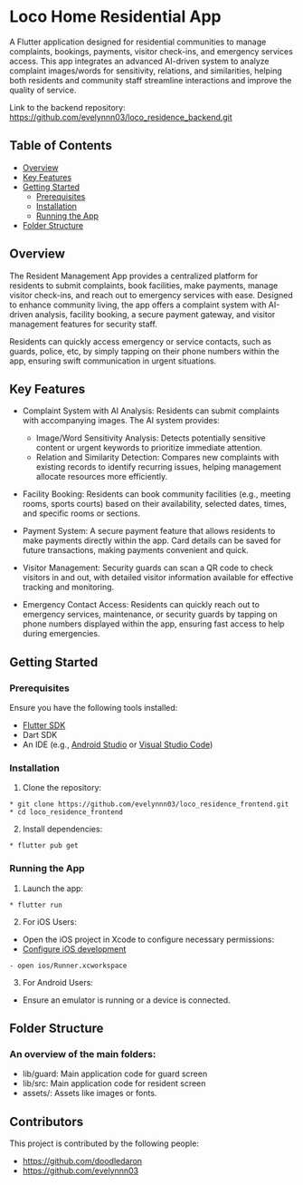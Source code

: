 # Loco Home Residential App
A Flutter application designed for residential communities to manage complaints, bookings, payments, visitor check-ins, and emergency services access. This app integrates an advanced AI-driven system to analyze complaint images/words for sensitivity, relations, and similarities, helping both residents and community staff streamline interactions and improve the quality of service.

Link to the backend repository: https://github.com/evelynnn03/loco_residence_backend.git

## Table of Contents
* [Overview](#overview)
* [Key Features](#key-features)
* [Getting Started](#getting-started)
  - [Prerequisites](#prerequisites)
  - [Installation](#installation)
  - [Running the App](#running-app)
* [Folder Structure](#folder-structure)

<a name="overview"></a>
## Overview
The Resident Management App provides a centralized platform for residents to submit complaints, book facilities, make payments, manage visitor check-ins, and reach out to emergency services with ease. Designed to enhance community living, the app offers a complaint system with AI-driven analysis, facility booking, a secure payment gateway, and visitor management features for security staff.

Residents can quickly access emergency or service contacts, such as guards, police, etc, by simply tapping on their phone numbers within the app, ensuring swift communication in urgent situations.

<a name="key-features"></a>
## Key Features
* Complaint System with AI Analysis: Residents can submit complaints with accompanying images. The AI system provides:

  - Image/Word Sensitivity Analysis: Detects potentially sensitive content or urgent keywords to prioritize immediate attention.
  - Relation and Similarity Detection: Compares new complaints with existing records to identify recurring issues, helping management allocate resources more efficiently.

* Facility Booking: Residents can book community facilities (e.g., meeting rooms, sports courts) based on their availability, selected dates, times, and specific rooms or sections.

* Payment System: A secure payment feature that allows residents to make payments directly within the app. Card details can be saved for future transactions, making payments convenient and quick.

* Visitor Management: Security guards can scan a QR code to check visitors in and out, with detailed visitor information available for effective tracking and monitoring.

* Emergency Contact Access: Residents can quickly reach out to emergency services, maintenance, or security guards by tapping on phone numbers displayed within the app, ensuring fast access to help during emergencies.

<a name="getting-started"></a>
## Getting Started
<a name="prerequisites"></a>
### Prerequisites
Ensure you have the following tools installed:

* [Flutter SDK](https://docs.flutter.dev/get-started/install)
* Dart SDK
* An IDE (e.g., [Android Studio](https://developer.android.com/studio) or [Visual Studio Code](https://code.visualstudio.com/))

<a name="installation"></a>
### Installation
1. Clone the repository:

```
* git clone https://github.com/evelynnn03/loco_residence_frontend.git
* cd loco_residence_frontend
```

2. Install dependencies:

```
* flutter pub get
```
<a name="running-app"></a>
### Running the App
1. Launch the app:

```
* flutter run
```

2. For iOS Users:

* Open the iOS project in Xcode to configure necessary permissions:
* [Configure iOS development](https://docs.flutter.dev/get-started/install/macos/mobile-ios#configure-ios-development) 
```
- open ios/Runner.xcworkspace
```

3. For Android Users:

* Ensure an emulator is running or a device is connected.

<a name="folder-structure"></a>
## Folder Structure
### An overview of the main folders:

* lib/guard: Main application code for guard screen
* lib/src: Main application code for resident screen
* assets/: Assets like images or fonts.

## Contributors
This project is contributed by the following people:
* https://github.com/doodledaron
* https://github.com/evelynnn03

